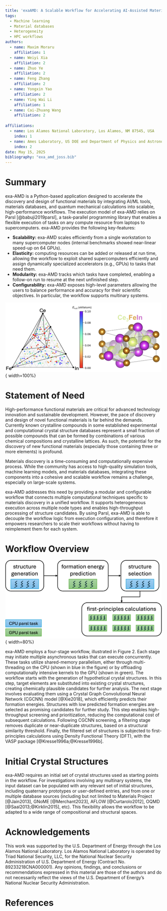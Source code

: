 ```yaml
---
title: 'exaAMD: A Scalable Workflow for Accelerating AI-Assisted Materials Discovery and Design'
tags:
  - Machine learning
  - Material databases
  - Heterogeneity
  - HPC workflows
authors:
  - name: Maxim Moraru
    affiliation: 1
  - name: Weiyi Xia
    affiliation: 2
  - name: Zhuo Ye
    affiliation: 2
  - name: Feng Zhang 
    affiliation: 2
  - name: Yongxin Yao
    affiliation: 2
  - name: Ying Wai Li
    affiliation: 1
  - name: Cai-Zhuang Wang 
    affiliation: 2

affiliations:
  - name: Los Alamos National Laboratory, Los Alamos, NM 87545, USA
    index: 1
  - name: Ames Laboratory, US DOE and Department of Physics and Astronomy, Iowa State University, Ames, Iowa 50011, United States
    index: 2
date: May 15, 2025
bibliography: "exa_amd_joss.bib"
---
```


# Summary

exa-AMD is a Python-based application designed to accelerate the discovery and design of functional materials by integrating AI/ML tools, materials databases, and quantum mechanical calculations into scalable, high-performance workflows. The execution model of exa-AMD relies on Parsl [@babuji2019parsl], a task-parallel programming library that enables a flexible execution of tasks on any compute resource from laptops to supercomputers. exa-AMD provides the following key-features:

- **Scalability:** exa-AMD scales efficiently from a single workstation to many supercomputer nodes (internal benchmarks showed near-linear speed-up on 64 GPUs). 
- **Elasticity:** computing resources can be added or released at run time, allowing the workflow to exploit shared supercomputers efficiently and assign dynamically specialized accelerators (e.g., GPUs) to tasks that need them.
- **Modularity:** exa-AMD tracks which tasks have completed, enabling a follow-on run to resume at the next unfinished step.
- **Configurability:** exa-AMD exposes high-level parameters allowing the users to balance performance and accuracy for their scientific objectives. In particular, the workflow supports multinary systems.

![Prediction of new CeFeIn compounds.](CeFeIn_prediction.png){ width=100%}

# Statement of Need

High-performance functional materials are critical for advanced technology innovation and sustainable development. However, the pace of discovery and design of novel functional materials is far behind the demands. Currently known crystalline compounds in some established experimental and computational crystal structure databases represent a small fraction of possible compounds that can be formed by combinations of various chemical compositions and crystalline lattices. As such, the potential for the discovery of new functional materials (especially those containing three or more elements) is profound.

Materials discovery is a time-consuming and computationally expensive process. While the community has access to high-quality simulation tools, machine learning models, and materials databases, integrating these components into a cohesive and scalable workflow remains  a challenge, especially on large-scale systems. 

exa-AMD addresses this need by providing a modular and configurable workflow that connects multiple computational techniques specific to materials discovery in a unified workflow. It supports heterogeneous execution across multiple node types and enables high-throughput processing of structure candidates. By using Parsl, exa-AMD is able to decouple the workflow logic from execution configuration, and therefore it empowers researchers to scale their workflows without having to reimplement them for each system.

# Workflow Overview

![exa-AMD workflow.](workflow.png){ width=80%}

exa-AMD employs a four-stage workflow, illustrated in Figure 2. Each stage may initiate multiple asynchronous tasks that can execute concurrently. These tasks utilize shared-memory parallelism, either through multi-threading on the CPU (shown in blue in the figure) or by offloading computationally intensive kernels to the GPU (shown in green). The workflow starts with the generation of hypothetical crystal structures. In this step, target elements are substituted into existing crystal structures, creating chemically plausible candidates for further analysis. The next stage involves evaluating them using a Crystal Graph Convolutional Neural Network (CGCNN) model [@Xie2018], which efficiently predicts their formation energies. Structures with low predicted formation energies are selected as promising candidates for further study. This step enables high-throughput screening and prioritization, reducing the computational cost of subsequent calculations. Following CGCNN screening, a filtering stage removes duplicate or near-duplicate structures, based on a structural similarity threshold. Finally, the filtered set of structures is subjected to first-principles calculations using Density Functional Theory (DFT), with the VASP package [@Kresse1996a;@Kresse1996b].



# Initial Crystal Structures
exa-AMD requires an initial set of crystal structures used as starting points in the workflow. For investigations involving any multinary systems, the input dataset can be populated with any relevant set of initial structures, including quaternary prototypes or user-defined entries, and from one or multiple database sources (including but not limited to Materials Project [@Jain2013], GNoME [@Merchant2023], AFLOW [@Curtarolo2012], OQMD [@Saal2013;@Kirklin2015], etc). This flexibility allows the workflow to be adapted to a wide range of compositional and structural spaces.

# Acknowledgements
This work was supported by the U.S. Department of Energy through the Los Alamos National Laboratory. Los Alamos National Laboratory is operated by Triad National Security, LLC, for the National Nuclear Security Administration of U.S. Department of Energy (Contract No. 89233218CNA000001). Any opinions, findings, and conclusions or recommendations expressed in this material are those of the authors and do not necessarily reflect the views of the U.S. Department of Energy’s National Nuclear Security Administration.

# References